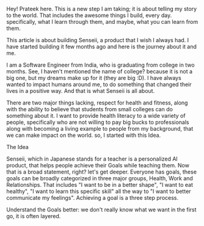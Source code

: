 Hey! Prateek here. This is a new step I am taking; it is about telling my story to the world. That includes the awesome things I build, every day. specifically, what I learn through them, and maybe, what you can learn from them.

This article is about building Senseii, a product that I wish I always had. I have started building it few months ago and here is the journey about it and me.

I am a Software Engineer from India, who is graduating from college in two months. See, I haven't mentioned the name of college? because it is not a big one, but my dreams make up for it (they are big :D). I have always wanted to impact humans around me, to do something that changed their lives in a positive way. And that is what Senseii is all about.

There are two major things lacking, respect for health and fitness, along with the ability to believe that students from small colleges can do something about it. I want to provide health literacy to a wide variety of people, specifically who are not willing to pay big bucks to professionals along with becoming a living example to people from my background, that we can make impact on the world. so, I started with this Idea.

The Idea

Senseii, which in Japanese stands for a teacher is a personalized AI product, that helps people achieve their Goals while teaching them. Now that is a broad statement, right? let's get deeper. Everyone has goals, these goals can be broadly categorized in three major groups, Health, Work and Relationships. That includes "I want to be in a better shape", "I want to eat healthy", "I want to learn this specific skill" all the way to "I want to better communicate my feelings". Achieving a goal is a three step process.

Understand the Goals better: we don't really know what we want in the first go, it is often layered.
